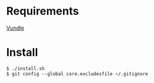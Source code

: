 # Requirements

[Vundle][]

# Install

	$ ./install.sh
	$ git config --global core.excludesfile ~/.gitignore

[Vundle]: https://github.com/gmarik/vundle
